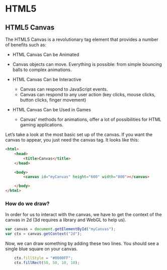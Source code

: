 # HTML5
## HTML5 Canvas
The HTML5 Canvas is a revolutionary tag element that provides a number of benefits such as:

* HTML Canvas Can be Animated
 * Canvas objects can move. Everything is possible: from simple bouncing balls to complex animations.

* HTML Canvas Can be Interactive
  * Canvas can respond to JavaScript events.
  *  Canvas can respond to any user action (key clicks, mouse clicks, button clicks, finger movement)

* HTML Canvas Can be Used in Games
  * Canvas’ methods for animations, offer a lot of possibilities for HTML gaming applications.

Let’s take a look at the most basic set up of the canvas. If you want the canvas to appear, you just need the canvas tag. It looks like this:
```HTML
<html>
    <head>
        <title>Canvas</title>
    </head>

    <body>
        <canvas id="myCanvas" height="600" width="800"></canvas>

    </body>
</html>
```
### How do we draw?
In order for us to interact with the canvas, we have to get the context of the canvas in 2d (3d requires a library and WebGL to help us).
```JavaScript
var canvas = document.getElementById("myCanvas");
var ctx = canvas.getContext("2d");
```
Now, we can draw something by adding these two lines. You should see a single blue square on your canvas.
```JavaScript
    ctx.fillStyle = "#0000FF";
    ctx.fillRect(50, 50, 10, 10);
```
